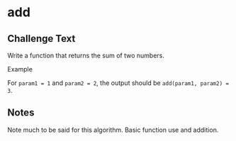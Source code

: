 # add

## Challenge Text

Write a function that returns the sum of two numbers.

Example

For `param1 = 1` and `param2 = 2`, the output should be
`add(param1, param2) = 3`.

## Notes

Note much to be said for this algorithm. Basic function use and addition.